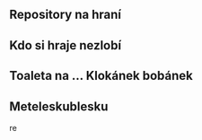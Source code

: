 ## Repository na hraní 
## Kdo si hraje nezlobí
## Toaleta na ... Klokánek bobánek
## Meteleskublesku

re
